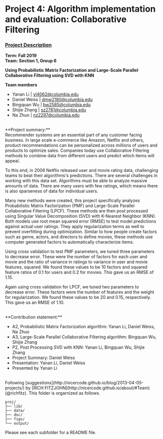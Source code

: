 # Project 4: Algorithm implementation and evaluation: Collaborative Filtering

### [Project Description](doc/project4_desc.md)

**Term: Fall 2019**<br>
**Team: Section 1, Group 6**

**Using Probabilistic Matrix Factorization and Large-Scale Parallel Collaborative Filtering using SVD with KNN**

**Team members**

  * Yanan Li | yl4062@columbia.edu
  * Daniel Weiss | dmw2180@columbia.edu
  * Bingquan Wu | bw2585@columbia.edu
  * Shijie Zhang | sz2781@columbia.edu
  * Na Zhuo | nz2297@columbia.edu

<br>
**Project summary:**<br>
Recommender systems are an essential part of any customer facing business. In large scale e-commerce like Amazon, Netflix and others, product recommendations can be personalized across millions of users and products to optimize sales. Companies today use Collaborative Filtering methods to combine data from different users and predict which items will appeal.

To this end, in 2006 Netflix released user and movie rating data, challenging teams to beat their algorithms's predictions. There are several challenges in working with this data set. Algorithms must be able to analyze massive amounts of data. There are many users with few ratings, which means there is also sparseness of data for individual users.

Many new methods were created, this project specifically analyzes Probabilistic Matrix Factorization (PMF) and Large-Scale Parallel Collaborative Filtering (LPCF). These methods are then post processed using Singular Value Decomposition (SVD) with K-Nearest Neighbor (KNN). Both models use root mean squared error (RMSE) to test model predictions against actual user ratings. They apply regularization terms as well to prevent overfitting during optimization. Similar to how people create factors such as genre, actors, and directors to define movies, these methods use computer generated factors to automatically characterize items.

Using cross validation to test PMF parameters, we tuned three parameters to decrease error. These were the number of factors for each user and movie and the ratio of variance in ratings to variance in user and movie features, squared. We found these values to be 10 factors and squared feature ratios of 0.1 for users and 0.2 for movies. This gave us an RMSE of 1.15.

Again using cross validation for LPCF, we tuned two parameters to decrease error. These factors were the number of features and the weight for regularization. We found these values to be 20 and 0.15, respectively. This gave us an RMSE of 1.10.



<br>
**Contribution statement:**

* A2, Probabilistic Matrix Factorization algorithm: Yanan Li, Daniel Weiss, Na Zhuo<br>
* A3, Large-Scale Parallel Collaborative Filtering algorithm: Bingquan Wu, Shijie Zhang<br>
* P2, Post Processing SVD with KNN: Yanan Li, Bingquan Wu, Shijie Zhang<br>
* Project Summary: Daniel Weiss<br>
* Presentation: Yanan Li, Daniel Weiss<br>
* Presented by Yanan Li<br>

<br>
Following [suggestions](http://nicercode.github.io/blog/2013-04-05-projects/) by [RICH FITZJOHN](http://nicercode.github.io/about/#Team) (@richfitz). This folder is orgarnized as follows.

```
proj/
├── lib/
├── data/
├── doc/
├── figs/
└── output/
```

Please see each subfolder for a README file.


